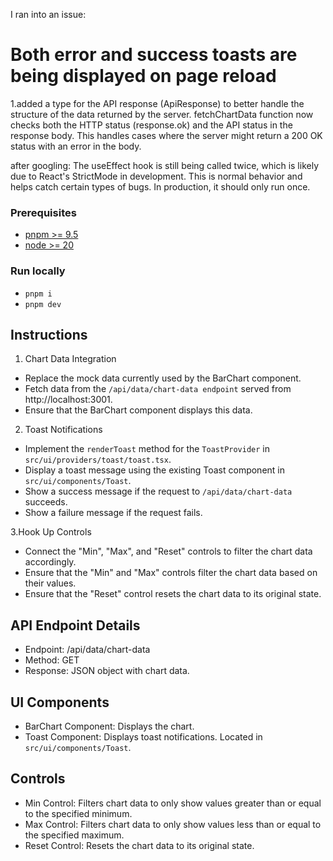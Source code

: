 I ran into an issue:
# Both error and success toasts are being displayed on page reload
1.added a type for the API response (ApiResponse) to better handle the structure of the data returned by the server. 
fetchChartData function now checks both the HTTP status (response.ok) and the API status in the response body. This handles cases where the server might return a 200 OK status with an error in the body.

after googling:
The useEffect hook is still being called twice, which is likely due to React's StrictMode in development. This is normal behavior and helps catch certain types of bugs. In production, it should only run once.

### Prerequisites
- [pnpm >= 9.5](https://pnpm.io/installation)
- [node >= 20](https://nodejs.org/en/learn/getting-started/how-to-install-nodejs)

### Run locally
- `pnpm i`
- `pnpm dev`

## Instructions
1. Chart Data Integration
  - Replace the mock data currently used by the BarChart component.
  - Fetch data from the `/api/data/chart-data endpoint` served from http://localhost:3001.
  - Ensure that the BarChart component displays this data.

2. Toast Notifications 
  - Implement the `renderToast` method for the `ToastProvider` in `src/ui/providers/toast/toast.tsx`.
  - Display a toast message using the existing Toast component in `src/ui/components/Toast`. 
  - Show a success message if the request to `/api/data/chart-data` succeeds. 
  - Show a failure message if the request fails.

3.Hook Up Controls 
  - Connect the "Min", "Max", and "Reset" controls to filter the chart data accordingly. 
  - Ensure that the "Min" and "Max" controls filter the chart data based on their values. 
  - Ensure that the "Reset" control resets the chart data to its original state.

## API Endpoint Details

- Endpoint: /api/data/chart-data
- Method: GET
- Response: JSON object with chart data.

## UI Components

- BarChart Component: Displays the chart.
- Toast Component: Displays toast notifications. Located in `src/ui/components/Toast`.

## Controls

- Min Control: Filters chart data to only show values greater than or equal to the specified minimum.
- Max Control: Filters chart data to only show values less than or equal to the specified maximum.
- Reset Control: Resets the chart data to its original state.

